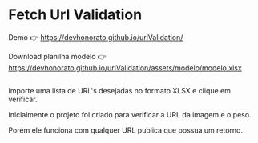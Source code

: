 # Fetch Url Validation

Demo 👉 https://devhonorato.github.io/urlValidation/

Download planilha modelo 👉 https://devhonorato.github.io/urlValidation/assets/modelo/modelo.xlsx

## 

Importe uma lista de URL's desejadas no formato XLSX e clique em verificar.

Inicialmente o projeto foi criado para verificar a URL da imagem e o peso.

Porém ele funciona com qualquer URL publica que possua um retorno.


<!-- This project was generated with [Angular CLI](https://github.com/angular/angular-cli) version 12.2.7.

//## Development server

//Run `ng serve` for a dev server. Navigate to `http://localhost:4200/`. The app will automatically reload if you change any of the source files.

//## Code scaffolding

Run `ng generate component component-name` to generate a new component. You can also use `ng generate directive|pipe|service|class|guard|interface|enum|module`.

## Build

Run `ng build` to build the project. The build artifacts will be stored in the `dist/` directory.

## Running unit tests

Run `ng test` to execute the unit tests via [Karma](https://karma-runner.github.io).

## Running end-to-end tests

Run `ng e2e` to execute the end-to-end tests via a platform of your choice. To use this command, you need to first add a package that implements end-to-end testing capabilities.

## Further help

To get more help on the Angular CLI use `ng help` or go check out the [Angular CLI Overview and Command Reference](https://angular.io/cli) page. -->
